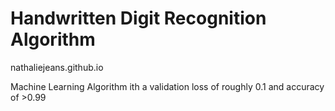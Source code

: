 # Handwritten Digit Recognition Algorithm
nathaliejeans.github.io

Machine Learning Algorithm ith a validation loss of roughly 0.1 and accuracy of >0.99
